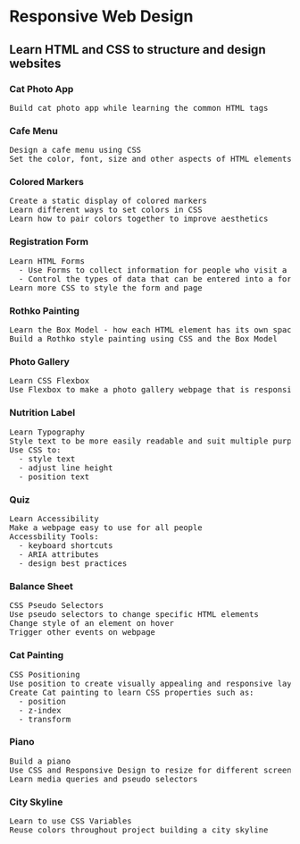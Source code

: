 # Responsive Web Design

## Learn HTML and CSS to structure and design websites

### Cat Photo App
<pre>
Build cat photo app while learning the common HTML tags 
</pre>

### Cafe Menu
<pre>
Design a cafe menu using CSS 
Set the color, font, size and other aspects of HTML elements
</pre>

### Colored Markers
<pre>
Create a static display of colored markers
Learn different ways to set colors in CSS
Learn how to pair colors together to improve aesthetics
</pre>

### Registration Form
<pre>
Learn HTML Forms
  - Use Forms to collect information for people who visit a webpage
  - Control the types of data that can be entered into a form
Learn more CSS to style the form and page
</pre>

### Rothko Painting
<pre>
Learn the Box Model - how each HTML element has its own spacing
Build a Rothko style painting using CSS and the Box Model
</pre>

### Photo Gallery
<pre>
Learn CSS Flexbox
Use Flexbox to make a photo gallery webpage that is responsive to multiple screen sizes
</pre>

### Nutrition Label
<pre>
Learn Typography
Style text to be more easily readable and suit multiple purposes
Use CSS to:
  - style text
  - adjust line height
  - position text
</pre>

### Quiz
<pre>
Learn Accessibility
Make a webpage easy to use for all people
Accessbility Tools:
  - keyboard shortcuts
  - ARIA attributes
  - design best practices
</pre>

### Balance Sheet
<pre>
CSS Pseudo Selectors
Use pseudo selectors to change specific HTML elements
Change style of an element on hover
Trigger other events on webpage
</pre>

### Cat Painting
<pre>
CSS Positioning
Use position to create visually appealing and responsive layouts
Create Cat painting to learn CSS properties such as:
  - position
  - z-index
  - transform
</pre>

### Piano
<pre>
Build a piano
Use CSS and Responsive Design to resize for different screens
Learn media queries and pseudo selectors
</pre>

### City Skyline
<pre>
Learn to use CSS Variables
Reuse colors throughout project building a city skyline
</pre>

